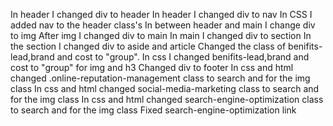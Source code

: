 In header I changed div to header
In header I changed div to nav
In CSS I added nav to the header class's
In between header and main I change div to img
After img I changed div to main
In main I changed div to section
In the section I changed div to aside and article
Changed the class of benifits-lead,brand and cost to "group". 
In css I changed benifits-lead,brand and cost to "group" for img and h3
Changed div to footer
In css and html changed .online-reputation-management class to search and for the img class
In css and html changed social-media-marketing class to search and for the img class
In css and html changed search-engine-optimization class to search and for the img class
Fixed search-engine-optimization link
